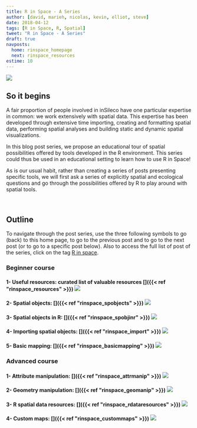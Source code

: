 ```yaml
---
title: R in Space - A Series
author: [david, marieh, nicolas, kevin, elliot, steve]
date: 2018-04-12
tags: [R in Space, R, Spatial]
tweet: "R in Space - A Series"
draft: true
navposts:
  home: rinspace_homepage
  next: rinspace_resources
estime: 10
---
```



![](https://img.shields.io/badge/inSileco-InDevelopment-3fb3b2.svg)


## So it begins

A fair proportion of people involved in inSileco have one particular expertise
in common: we work extensively with spatial data. This expertise has been
developed through extensive time importing, creating and formatting spatial
data, performing spatial analyses and building static and dynamic spatial
visualizations.

In this blog post series, we propose an educational tour of spatial possibilities
offered by tools developed in the R environment. This series could thus be used
in an educational setting to learn how to use R in Space!

As is our usual habit, rather than creating a series of posts presenting specific
tools, we will first ask a series of explicitly spatial and ecological questions
and go through the possibilities offered by R to play around with spatial tools.

<br/>


## Outline

To navigate through the post series, use the three following symbols <i class="fa fa-home fa-2x" aria-hidden="true"></i> to go (back) to this home page, <i class="fa fa-arrow-circle-o-right fa-2x" aria-hidden="true"></i> to go to the previous post and <i class="fa fa-arrow-circle-o-right fa-2x" aria-hidden="true"></i> to go to the next post (or to go to a specific post below).
Also to access the full list of post of the series, click on the tag [R in space](http://127.0.0.1:4321/tags/r-in-space/).


### Beginner course

#### **1- Useful resources**: curated list of valuable resources [<i class="fa fa-arrow-circle-o-right" aria-hidden="true"></i>]({{< ref "rinspace_resources" >}}) ![](https://img.shields.io/badge/inSileco-UnderReview-ffdd55.svg)

#### **2- Spatial objects**: [<i class="fa fa-arrow-circle-o-right" aria-hidden="true"></i>]({{< ref "rinspace_spobjects" >}}) ![](https://img.shields.io/badge/inSileco-UnderReview-ffdd55.svg)

#### **3- Spatial objects in R**: [<i class="fa fa-arrow-circle-o-right" aria-hidden="true"></i>]({{< ref "rinspace_spobjinr" >}}) ![](https://img.shields.io/badge/inSileco-UnderReview-ffdd55.svg)

#### **4- Importing spatial objects**: [<i class="fa fa-arrow-circle-o-right" aria-hidden="true"></i>]({{< ref "rinspace_import" >}}) ![](https://img.shields.io/badge/inSileco-UnderReview-ffdd55.svg)

#### **5- Basic mapping**: [<i class="fa fa-arrow-circle-o-right" aria-hidden="true"></i>]({{< ref "rinspace_basicmapping" >}}) ![](https://img.shields.io/badge/inSileco-UnderReview-ffdd55.svg)



### Advanced course

#### **1- Attribute manipulation**: [<i class="fa fa-arrow-circle-o-right" aria-hidden="true"></i>]({{< ref "rinspace_attrmanip" >}}) ![](https://img.shields.io/badge/inSileco-InDevelopment-3fb3b2.svg)

#### **2- Geometry manipulation**: [<i class="fa fa-arrow-circle-o-right" aria-hidden="true"></i>]({{< ref "rinspace_geomanip" >}}) ![](https://img.shields.io/badge/inSileco-InDevelopment-3fb3b2.svg)

#### **3- R spatial data resources**: [<i class="fa fa-arrow-circle-o-right" aria-hidden="true"></i>]({{< ref "rinspace_rdataresources" >}}) ![](https://img.shields.io/badge/inSileco-InDevelopment-3fb3b2.svg)

#### **4- Custom maps**: [<i class="fa fa-arrow-circle-o-right" aria-hidden="true"></i>]({{< ref "rinspace_custommaps" >}}) ![](https://img.shields.io/badge/inSileco-UnderReview-ffdd55.svg)
